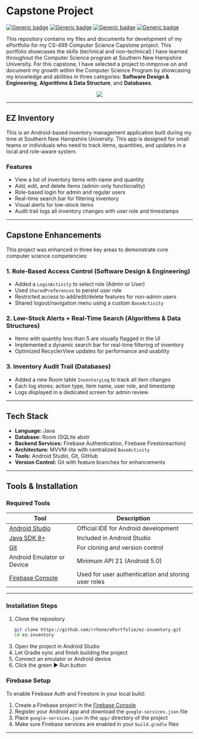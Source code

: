 # Capstone Project

[![Generic badge](https://img.shields.io/badge/page_builder-GitHub_Pages-purple.svg)](https://pages.github.com/) [![Generic badge](https://img.shields.io/badge/language-Markdown_|_HTML-orange.svg)](https://www.markdownguide.org/) [![Generic badge](https://img.shields.io/badge/editor-Markdown_Monster-blue.svg)](https://markdownmonster.west-wind.com/) [![Generic badge](https://img.shields.io/badge/license-MIT-green.svg)](LICENSE)

This repository contains my files and documents for development of my ePortfolio for my CS-499 Computer Science Capstone project. This portfolio showcases the skills (technical and non-technical) I have learned throughout the Computer Science program at Southern New Hampshire University. For this capstone, I have selected a project to inmprove on and document my growth within the Computer Science Program by showcasing my knowledge and abilities in three categories: **Software Design & Engineering**, **Algorithms & Data Structure**, and **Databases**.

<div style="text-align: center;">
    <a href="https://rrhone.github.io/ePortfolio" title="ePortfolio Home Page"><img src="https://img.shields.io/badge/Home-ePortfolio-cyan.svg?style=for-the-badge&logo=homeassistant" /></a>
</div>

---

## EZ Inventory
This is an Android-based inventory management application built during my time at Southern New Hampshire University. This app is designed for small teams or individuals who need to track items, quantities, and updates in a local and role-aware system.

### Features
- View a list of inventory items with name and quantity
- Add, edit, and delete items (admin-only functionality)
- Role-based login for admin and regular users
- Real-time search bar for filtering inventory
- Visual alerts for low-stock items
- Audit trail logs all inventory changes with user role and timestamps

---

## Capstone Enhancements
This project was enhanced in three key areas to demonstrate core computer science competencies:

### 1. Role-Based Access Control (Software Design & Engineering)
- Added a `LoginActivity` to select role (Admin or User)
- Used `SharedPreferences` to persist user role
- Restricted access to add/edit/delete features for non-admin users
- Shared logout/navigation menu using a custom `BaseActivity`

### 2. Low-Stock Alerts + Real-Time Search (Algorithms & Data Structures)
- Items with quantity less than 5 are visually flagged in the UI
- Implemented a dynamic search bar for real-time filtering of inventory
- Optimized RecyclerView updates for performance and usability

### 3. Inventory Audit Trail (Databases)
- Added a new Room table `InventoryLog` to track all item changes
- Each log stores: action type, item name, user role, and timestamp
- Logs displayed in a dedicated screen for admin review

---

## Tech Stack
- **Language:** Java
- **Database:** Room (SQLite abstr
- **Backend Services:** Firebase Authentication, Firebase Firestoreaction)
- **Architecture:** MVVM-lite with centralized `BaseActivity`
- **Tools:** Android Studio, Git, GitHub
- **Version Control:** Git with feature branches for enhancements

---

## Tools & Installation

### Required Tools
| Tool | Description |
|------|-------------|
| [Android Studio](https://developer.android.com/studio) | Official IDE for Android development |
| [Java SDK 8+](https://www.oracle.com/java/technologies/javase/javase-jdk8-downloads.html) | Included in Android Studio |
| [Git](https://git-scm.com/) | For cloning and version control |
| Android Emulator or Device | Minimum API 21 (Android 5.0) |
| [Firebase Console](https://console.firebase.google.com/) | Used for user authentication and storing user roles |

---

### Installation Steps
1. Clone the repository
```bash
   git clone https://github.com/rrhone/ePortfolio/ez-inventory.git
   cd ez-inventory
```
3. Open the project in Android Studio
4. Let Gradle sync and finish building the project
5. Connect an emulator or Android device
6. Click the green ▶ Run button

### Firebase Setup
To enable Firebase Auth and Firestore in your local build:
1. Create a Firebase project in the [Firebase Console](https://console.firebase.google.com/)
2. Register your Android app and download the `google-services.json` file
3. Place `google-services.json` in the `app/` directory of the project
4. Make sure Firebase services are enabled in your `build.gradle` files

---
